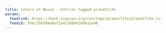 ```yaml
---
title: Colors of Noise - Entries tagged planetfsfe
params:
  feedlink: https://honk.sigxcpu.org/con/tags/planetfsfe/planetfsfe.rss
  feedid: fbbc7b8394a9a72a4c588942846a2e46
---
```

